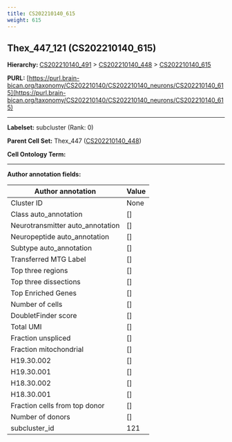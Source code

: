 ```yaml
---
title: CS202210140_615
weight: 615
---
```

## Thex_447_121 (CS202210140_615)
<b>Hierarchy: </b>
[CS202210140_491](../CS202210140_491) >
[CS202210140_448](../CS202210140_448) >
[CS202210140_615](../CS202210140_615)

**PURL:** [https://purl.brain-bican.org/taxonomy/CS202210140/CS202210140_neurons/CS202210140_615](https://purl.brain-bican.org/taxonomy/CS202210140/CS202210140_neurons/CS202210140_615)

---


**Labelset:** subcluster (Rank: 0)

**Parent Cell Set:** Thex_447 ([CS202210140_448](../CS202210140_448))



**Cell Ontology Term:** 

[MARKER GENES.]: #


---

[TRANSFERRED ANNOTATIONS.]: #


[AUTHOR ANNOTATION FIELDS.]: #


**Author annotation fields:**

| Author annotation | Value |
|-------------------|-------|
|Cluster ID|None|
|Class auto_annotation|[]|
|Neurotransmitter auto_annotation|[]|
|Neuropeptide auto_annotation|[]|
|Subtype auto_annotation|[]|
|Transferred MTG Label|[]|
|Top three regions|[]|
|Top three dissections|[]|
|Top Enriched Genes|[]|
|Number of cells|[]|
|DoubletFinder score|[]|
|Total UMI|[]|
|Fraction unspliced|[]|
|Fraction mitochondrial|[]|
|H19.30.002|[]|
|H19.30.001|[]|
|H18.30.002|[]|
|H18.30.001|[]|
|Fraction cells from top donor|[]|
|Number of donors|[]|
|subcluster_id|121|
